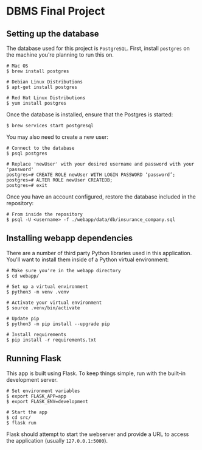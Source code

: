 # DBMS Final Project

## Setting up the database

The database used for this project is `PostgreSQL`. First, install `postgres` on the machine you're planning to run this on.

```
# Mac OS
$ brew install postgres
```

```
# Debian Linux Distributions
$ apt-get install postgres
```

```
# Red Hat Linux Distributions
$ yum install postgres
```
Once the database is installed, ensure that the Postgres is started:

```
$ brew services start postgresql
```
You may also need to create a new user:
```
# Connect to the database
$ psql postgres

# Replace 'newUser' with your desired username and password with your 'password'
postgres=# CREATE ROLE newUser WITH LOGIN PASSWORD ‘password’; 
postgres=# ALTER ROLE newUser CREATEDB;
postgres=# exit
```

Once you have an account configured, restore the database included in the repository:
```
# From inside the repository
$ psql -U <username> -f ./webapp/data/db/insurance_company.sql
```

## Installing webapp dependencies

There are a number of third party Python libraries used in this application. You'll want to install them inside of a Python virtual environment:

```
# Make sure you're in the webapp directory
$ cd webapp/

# Set up a virtual environment
$ python3 -m venv .venv

# Activate your virtual environment
$ source .venv/bin/activate

# Update pip
$ python3 -m pip install --upgrade pip

# Install requirements
$ pip install -r requirements.txt
```

## Running Flask

This app is built using Flask. To keep things simple, run with the built-in development server.

```
# Set environment variables
$ export FLASK_APP=app
$ export FLASK_ENV=development

# Start the app
$ cd src/
$ flask run
```
Flask should attempt to start the webserver and provide a URL to access the application (usually `127.0.0.1:5000`). 
